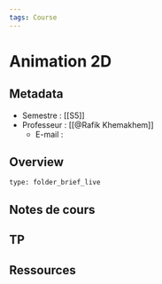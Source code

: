 ```yaml
---
tags: Course
---
```


# Animation 2D 
## Metadata
* Semestre : [[S5]]
* Professeur : [[@Rafik Khemakhem]]
	* E-mail : 
## Overview
 
```ccard
type: folder_brief_live
```
 
## Notes de cours
## TP
## Ressources 